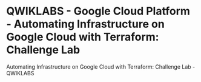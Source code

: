 # QWIKLABS - Google Cloud Platform - Automating Infrastructure on Google Cloud with Terraform: Challenge Lab
Automating Infrastructure on Google Cloud with Terraform: Challenge Lab - QWIKLABS
